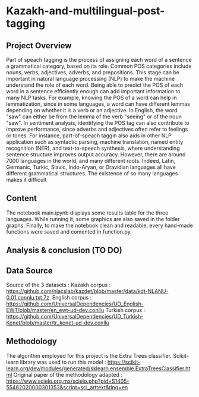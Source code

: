 # Kazakh-and-multilingual-post-tagging

## Project Overview
Part of speach tagging is the process of assigning each word of a sentence a grammatical category, based on its role. Common POS categories include nouns, verbs, adjectives, adverbs, and prepositions.
This stage can be important in natural language processing (NLP) to make the machine understand the role of each word. Being able to predict the POS of each word in a sentence efficiently enough can add important information to many NLP tasks. For example, knowing the POS of a word can help in lemmatization, since in some languages, a word can have different lemmas depending on whether it is a verb or an adjective. In English, the word "saw" can either be from the lemma of the verb "seeing" or of the noun "saw".
In sentiment analysis, identifying the POS tag can also contribute to improve performance, since adverbs and adjectives often refer to feelings or tones. For instance, part-of-speach taggin also aids in other NLP application such as syntactic parsing, machine translation, named entity recognition (NER), and text-to-speech synthesis, where understanding sentence structure improves output accuracy.
However, there are around 7000 languages in the world, and many different roots. Indeed, Latin, Germanic, Turkic, Slavic, Indo-Aryan, or Dravidian languages all have different grammatical structures. The existence of so many languages makes it difficult 

## Content
The notebook main.ipynb displays some results table for the three languages.
While running it, some graphics are also saved in the folder graphs.
Finally, to make the notebook clean and readable, every hand-made functions were saved and comented in function.py.

## Analysis & conclusion (TO DO)

## Data Source
Source of the 3 datasets :
Kazakh corpus : https://github.com/nlacslab/kazdet/blob/master/data/kdt-NLANU-0.01.connlu.txt.7z. 
English corpus : https://github.com/UniversalDependencies/UD_English-EWT/blob/master/en_ewt-ud-dev.conllu
Turkish corpus : https://github.com/UniversalDependencies/UD_Turkish-Kenet/blob/master/tr_kenet-ud-dev.conllu

## Methodology
The algorithm employed for this project is the Extra Trees classifier.
Scikit-learn library was used to run this model : https://scikit-learn.org/dev/modules/generated/sklearn.ensemble.ExtraTreesClassifier.html
Original paper of the methodology adapted :  https://www.scielo.org.mx/scielo.php?pid=S1405-55462020000301353&script=sci_arttext&tlng=en
